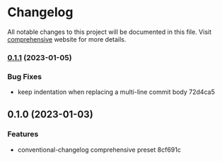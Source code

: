 # Changelog

All notable changes to this project will be documented in this file. Visit [comprehensive](https://github.com/alisamar/conventional-changelog-comprehensive#readme) website for more details.
### [0.1.1](https://github.com/alisamar/conventional-changelog-comprehensive/compare/0.1.0...0.1.1) (2023-01-05)


### Bug Fixes

* keep indentation when replacing a multi-line commit body 72d4ca5

## 0.1.0 (2023-01-03)


### Features

* conventional-changelog comprehensive preset 8cf691c

